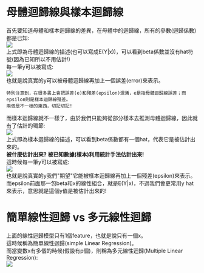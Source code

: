# 母體迴歸線與樣本迴歸線
首先要知道母體和樣本迴歸線的差異，在母體中的迴歸線，所有的參數(迴歸係數)都是已知:  
<img src="https://latex.codecogs.com/png.image?\inline&space;\dpi{110}E(Y)=\beta_0&plus;\beta_1x_1" />  
上式即為母體迴歸線的描述(也可以寫成E(Y|x))，可以看到beta係數並沒有hat符號(因為已知所以不用估計!)  
每一筆y可以被寫成:  
<img src="https://latex.codecogs.com/png.image?\inline&space;\dpi{110}y_i=\beta_0&plus;\beta_1x_1&plus;e" />  
也就是說真實的y可以被母體迴歸線再加上一個誤差(error)來表示。  
```
特別注意到，在很多書上會把誤差(e)和殘差(epsilon)混淆，e是指母體迴歸線誤差；而epsilon則是樣本迴歸線殘差。  
兩個是不一樣的東西，切記切記!  
```

而樣本迴歸線就不一樣了，由於我們只能夠從部分樣本去推測母體迴歸線，因此就有了估計的環節:  
<img src="https://latex.codecogs.com/png.image?\inline&space;\dpi{110}E(Y|x)=\hat{\beta_0}&plus;\hat{\beta_1}x_1" />  
上式即為樣本迴歸線的描述，可以看到beta係數都有一個hat，代表它是被估計出來的。  
**被什麼估計出來? 被已知數據(樣本)利用統計手法估計出來!**  
這時候每一筆y可以被寫成:  
<img src="https://latex.codecogs.com/png.image?\inline&space;\dpi{110}y_i=\hat{\beta_0}&plus;\hat{\beta_1}x_1&plus;\varepsilon_i" />  
也就是說真實的y我們"期望"它能被樣本迴歸線再加上一個殘差(epsilon)來表示。  
而epsilon前面那一包beta和x的線性組合，就是E(Y|x)，不過我們會更常用y hat來表示，意思就是這個y值是被估計出來的!  

# 簡單線性迴歸 vs 多元線性迴歸
上面的線性迴歸模型只有1個feature，也就是說只有一個x。  
這時候稱為簡單線性迴歸(simple Linear Regression)。  
而當變數x有多個的時候(假設有p個)，則稱為多元線性迴歸(Multiple Linear Regression):  
<img src="https://latex.codecogs.com/png.image?\inline&space;\dpi{110}y_i=\hat{\beta_0}&plus;\hat{\beta_1}x_1&plus;...&plus;\hat{\beta_p}x_p&plus;\varepsilon_i" />  
